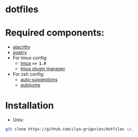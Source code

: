 # dotfiles
# Required components:
- [alacritty](https://github.com/alacritty/alacritty)
- [poetry](https://python-poetry.org/)
- For tmux config:
	- [tmux](https://github.com/tmux/tmux) **`>= 1.9`**
	- [tmux plugin manager](https://github.com/tmux-plugins/tpm)
- For zsh config:
	- [auto-suggestions](https://github.com/zsh-users/zsh-autosuggestions) 
	- [autojump](https://github.com/wting/autojump)
# Installation
- Unix:
```bash
git clone https://github.com/ilya-grigoriev/dotfiles ~/.
```

